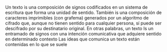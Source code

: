 Un texto is una composición de signos codificados en un sistema de
escritura que forma una unidad de sentido.
También is una composición de caracteres imprimibles (con grafema)
generados por un algoritmo de cifrado que, aunque no tienen sentido
para cualquier persona, sí puede ser descifrado por su destinatario
original. En otras palabras, un texto Is un entramado de signos con una
intención comunicativa que adquiere sentido en determinado contexto
Las ideas que comunica un texto están contenidas en lo que se suele 